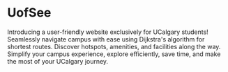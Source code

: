 # UofSee
Introducing a user-friendly website exclusively for UCalgary students! Seamlessly navigate campus with ease using Dijkstra's algorithm for shortest routes. Discover hotspots, amenities, and facilities along the way. Simplify your campus experience, explore efficiently, save time, and make the most of your UCalgary journey.
